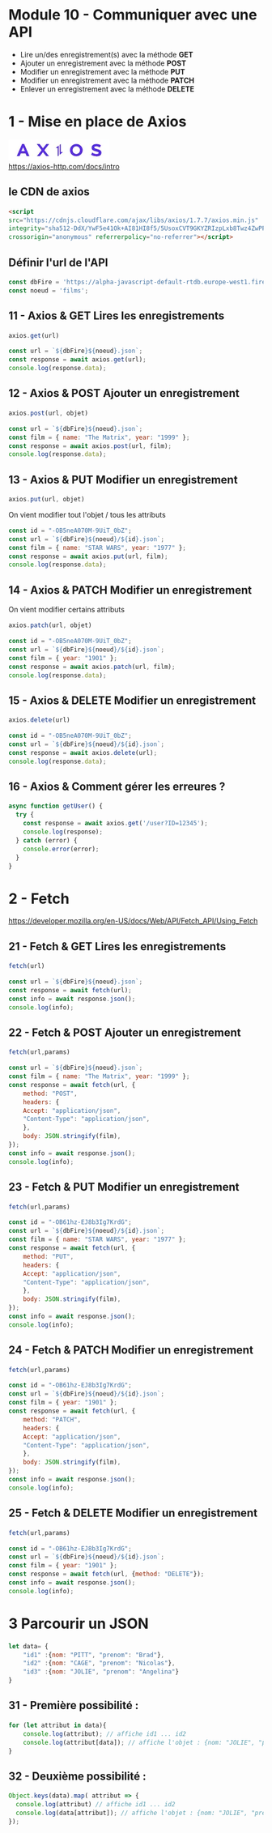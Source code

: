 # Module 10 - Communiquer avec une API

- Lire un/des enregistrement(s) avec la méthode **GET**  
- Ajouter un enregistrement avec la méthode **POST**  
- Modifier un enregistrement avec la méthode **PUT**  
- Modifier un enregistrement avec la méthode **PATCH**  
- Enlever un enregistrement avec la méthode **DELETE**  

# 1 - Mise en place de Axios
![axios](Axios.webp)  
https://axios-http.com/docs/intro


## le CDN de axios
```html
<script 
src="https://cdnjs.cloudflare.com/ajax/libs/axios/1.7.7/axios.min.js" 
integrity="sha512-DdX/YwF5e41Ok+AI81HI8f5/5UsoxCVT9GKYZRIzpLxb8Twz4ZwPPX+jQMwMhNQ9b5+zDEefc+dcvQoPWGNZ3g==" 
crossorigin="anonymous" referrerpolicy="no-referrer"></script>
```

## Définir l'url de l'API
```js
const dbFire = 'https://alpha-javascript-default-rtdb.europe-west1.firebasedatabase.app/';
const noeud = 'films';
```

## 11 - Axios & GET  Lires les enregistrements
```js
axios.get(url)
```
```js
const url = `${dbFire}${noeud}.json`;
const response = await axios.get(url);
console.log(response.data);
```

## 12 - Axios & POST  Ajouter un enregistrement
```js
axios.post(url, objet)
```
```js
const url = `${dbFire}${noeud}.json`;
const film = { name: "The Matrix", year: "1999" };
const response = await axios.post(url, film);
console.log(response.data);
```
## 13 - Axios & PUT   Modifier un enregistrement
```js
axios.put(url, objet)
```
On vient modifier tout l'objet / tous les attributs  
```js
const id = "-OB5neA070M-9UiT_0bZ";
const url = `${dbFire}${noeud}/${id}.json`;
const film = { name: "STAR WARS", year: "1977" };
const response = await axios.put(url, film);
console.log(response.data);
```
## 14 - Axios & PATCH   Modifier un enregistrement
On vient modifier certains attributs  
```js
axios.patch(url, objet)
```
```js
const id = "-OB5neA070M-9UiT_0bZ";
const url = `${dbFire}${noeud}/${id}.json`;
const film = { year: "1901" };
const response = await axios.patch(url, film);
console.log(response.data);
```
## 15 - Axios & DELETE   Modifier un enregistrement
```js
axios.delete(url)
```
```js
const id = "-OB5neA070M-9UiT_0bZ";
const url = `${dbFire}${noeud}/${id}.json`;
const response = await axios.delete(url);
console.log(response.data);
```
    

## 16 - Axios & Comment gérer les erreures ?
```js
async function getUser() {
  try {
    const response = await axios.get('/user?ID=12345');
    console.log(response);
  } catch (error) {
    console.error(error);
  }
}
```

# 2 - Fetch
https://developer.mozilla.org/en-US/docs/Web/API/Fetch_API/Using_Fetch
## 21 - Fetch & GET  Lires les enregistrements
```js
fetch(url)
```
```js
const url = `${dbFire}${noeud}.json`;
const response = await fetch(url);
const info = await response.json();
console.log(info);
```

## 22 - Fetch & POST  Ajouter un enregistrement
```js
fetch(url,params)
```
```js
const url = `${dbFire}${noeud}.json`;
const film = { name: "The Matrix", year: "1999" };
const response = await fetch(url, {
    method: "POST",
    headers: {
    Accept: "application/json",
    "Content-Type": "application/json",
    },
    body: JSON.stringify(film),
});
const info = await response.json();
console.log(info);
```


## 23 - Fetch & PUT   Modifier un enregistrement
```js
fetch(url,params)
```
```js
const id = "-OB61hz-EJ8b3Ig7KrdG";
const url = `${dbFire}${noeud}/${id}.json`;
const film = { name: "STAR WARS", year: "1977" };
const response = await fetch(url, {
    method: "PUT",
    headers: {
    Accept: "application/json",
    "Content-Type": "application/json",
    },
    body: JSON.stringify(film),
});
const info = await response.json();
console.log(info);
```
## 24 - Fetch & PATCH   Modifier un enregistrement
```js
fetch(url,params)
```
```js
const id = "-OB61hz-EJ8b3Ig7KrdG";
const url = `${dbFire}${noeud}/${id}.json`;
const film = { year: "1901" };
const response = await fetch(url, {
    method: "PATCH",
    headers: {
    Accept: "application/json",
    "Content-Type": "application/json",
    },
    body: JSON.stringify(film),
});
const info = await response.json();
console.log(info);
```
## 25 - Fetch & DELETE   Modifier un enregistrement
```js
fetch(url,params)
```
```js
const id = "-OB61hz-EJ8b3Ig7KrdG";
const url = `${dbFire}${noeud}/${id}.json`;
const film = { year: "1901" };
const response = await fetch(url, {method: "DELETE"});
const info = await response.json();
console.log(info);
```
# 3 Parcourir un JSON
```js
let data= {
    "id1" :{nom: "PITT", "prenom": "Brad"},
    "id2" :{nom: "CAGE", "prenom": "Nicolas"},
    "id3" :{nom: "JOLIE", "prenom": "Angelina"}
}
```
## 31 - Première possibilité :
```js
for (let attribut in data){
    console.log(attribut); // affiche id1 ... id2
    console.log(attribut[data]); // affiche l'objet : {nom: "JOLIE", "prenom": "Angelina"}
}
```

## 32 - Deuxième possibilité :
```js
Object.keys(data).map( attribut => {
  console.log(attribut) // affiche id1 ... id2
  console.log(data[attribut]); // affiche l'objet : {nom: "JOLIE", "prenom": "Angelina"}
});
```


